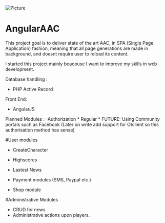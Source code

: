 ![Picture](https://travis-ci.org/Tarjei400/AngularAAC.svg?branch=master)

# AngularAAC


This project goal is to deliver state of the art AAC, in SPA (Single Page Application) fashion, 
meaning that all page generations are made in background, and doesnt require user to reload its content. 

I started this project mainly beacouse I want to improve my skills in web development. 


Database handling  : 
 - PHP Active Record

Front End: 
 - AngularJS 

Planned Modules : 
 -Authorization
  	 * Regular
	 * FUTURE: Using Community portals such as Facebook
  	  (Later on write add support for Otclient so this authorisation method has sense) 

 #User modules

 - CreateCharacter
 
 - Highscores 
 - Lastest News 

 - Payment modules 
   (SMS, Paypal etc.) 

 - Shop module

 #Administrative Modules
 
 - CRUD for news 
 - Administrative actions upon players.
 





